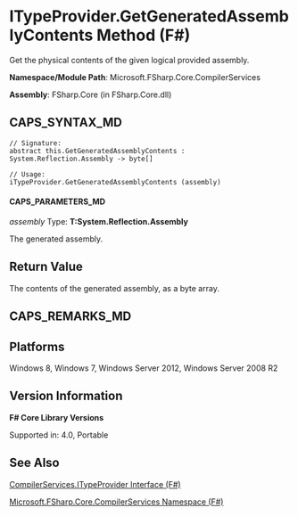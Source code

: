 # ITypeProvider.GetGeneratedAssemblyContents Method (F#)

Get the physical contents of the given logical provided assembly.

**Namespace/Module Path**: Microsoft.FSharp.Core.CompilerServices

**Assembly**: FSharp.Core (in FSharp.Core.dll)


## CAPS_SYNTAX_MD

```
// Signature:
abstract this.GetGeneratedAssemblyContents : System.Reflection.Assembly -> byte[]

// Usage:
iTypeProvider.GetGeneratedAssemblyContents (assembly)
```

#### CAPS_PARAMETERS_MD
*assembly*
Type: **T:System.Reflection.Assembly**


The generated assembly.




## Return Value
The contents of the generated assembly, as a byte array.


## CAPS_REMARKS_MD

## Platforms
Windows 8, Windows 7, Windows Server 2012, Windows Server 2008 R2


## Version Information
**F# Core Library Versions**

Supported in: 4.0, Portable




## See Also
[CompilerServices.ITypeProvider Interface &#40;F&#35;&#41;](CompilerServices.ITypeProvider+Interface+%28F%23%29.md)

[Microsoft.FSharp.Core.CompilerServices Namespace &#40;F&#35;&#41;](Microsoft.FSharp.Core.CompilerServices+Namespace+%28F%23%29.md)

